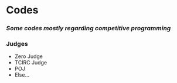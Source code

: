# Codes
### *Some codes mostly regarding competitive programming*
### **Judges**
* Zero Judge
* TCIRC Judge
* POJ
* Else...
